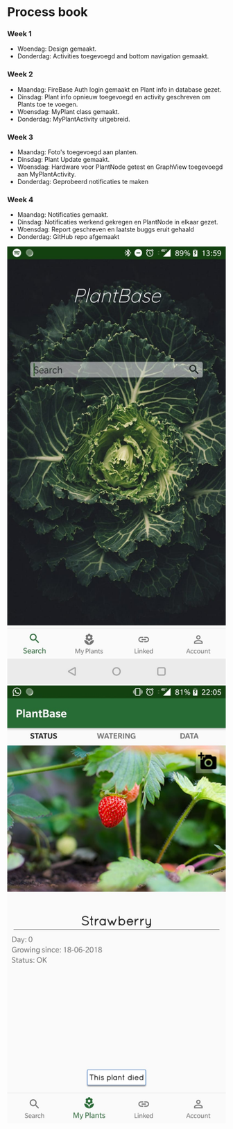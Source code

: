 # Process book

### Week 1
- Woendag: Design gemaakt. 
- Donderdag: Activities toegevoegd and bottom navigation gemaakt.

### Week 2
- Maandag: FireBase Auth login gemaakt en Plant info in database gezet.
- Dinsdag: Plant info opnieuw toegevoegd en activity geschreven om Plants toe te voegen.
- Woensdag: MyPlant class gemaakt.
- Donderdag: MyPlantActivity uitgebreid.

### Week 3
- Maandag: Foto's toegevoegd aan planten.
- Dinsdag: Plant Update gemaakt.
- Woensdag: Hardware voor PlantNode getest en GraphView toegevoegd aan MyPlantActivity.
- Donderdag: Geprobeerd notificaties te maken

### Week 4
- Maandag: Notificaties gemaakt.
- Dinsdag: Notificaties werkend gekregen en PlantNode in elkaar gezet.
- Woensdag: Report geschreven en laatste buggs eruit gehaald
- Donderdag: GitHub repo afgemaakt

![Alt text](https://github.com/Thomas-Jansen/Programmeerproject/blob/master/doc/screenshot_2.jpeg)
![Alt text](https://github.com/Thomas-Jansen/Programmeerproject/blob/master/doc/screenshot_1.jpeg)
